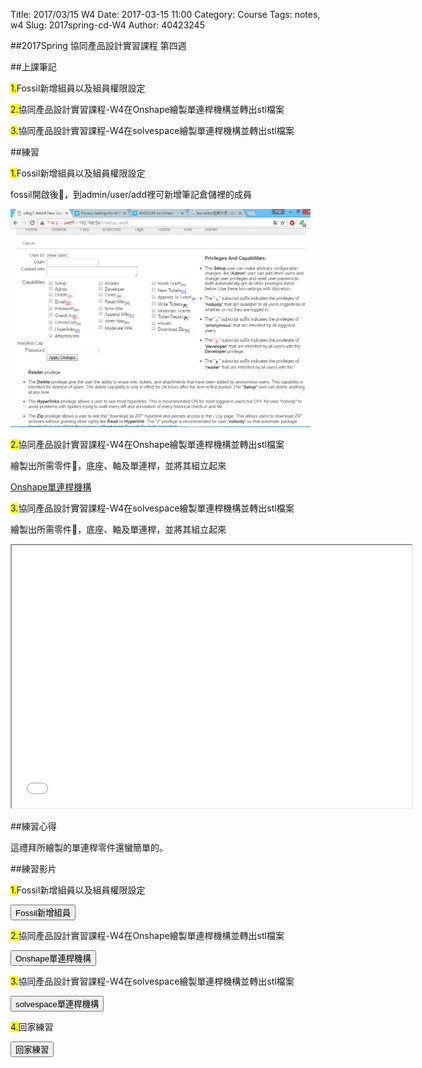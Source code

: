Title: 2017/03/15 W4
Date: 2017-03-15 11:00
Category: Course
Tags: notes, w4
Slug: 2017spring-cd-W4
Author: 40423245

##2017Spring 協同產品設計實習課程  第四週

<!-- PELICAN_END_SUMMARY -->

##上課筆記

<span style="background-color: #ffff00">1.</span>Fossil新增組員以及組員權限設定

<span style="background-color: #ffff00">2.</span>協同產品設計實習課程-W4在Onshape繪製單連桿機構並轉出stl檔案

<span style="background-color: #ffff00">3.</span>協同產品設計實習課程-W4在solvespace繪製單連桿機構並轉出stl檔案

##練習

<span style="background-color: #ffff00">1.</span>Fossil新增組員以及組員權限設定

fossil開啟後，到admin/user/add裡可新增筆記倉儲裡的成員

<img src="./../data/image W4/fossil add user.png" width="480" />

<span style="background-color: #ffff00">2.</span>協同產品設計實習課程-W4在Onshape繪製單連桿機構並轉出stl檔案

繪製出所需零件，底座、軸及單連桿，並將其組立起來

<a href="https://cad.onshape.com/documents/414f3a744b87a17b4d845380/w/576a159abfb695fa37f8e121/e/e6da162a4b20484587e269d6">Onshape單連桿機構</a>

<span style="background-color: #ffff00">3.</span>協同產品設計實習課程-W4在solvespace繪製單連桿機構並轉出stl檔案

繪製出所需零件，底座、軸及單連桿，並將其組立起來

<iframe src="./../data/shapes W4/ass.html" width="640" height="420"></iframe>

##練習心得

這禮拜所繪製的單連桿零件還蠻簡單的。

##練習影片

<span style="background-color: #ffff00">1.</span>Fossil新增組員以及組員權限設定

<button onClick="lity('https://vimeo.com/208973584')"><span class="glyphicon glyphicon-facetime-video"></span> Fossil新增組員</button> 

<span style="background-color: #ffff00">2.</span>協同產品設計實習課程-W4在Onshape繪製單連桿機構並轉出stl檔案

<button onClick="lity('https://vimeo.com/208973817')"><span class="glyphicon glyphicon-facetime-video"></span> Onshape單連桿機構</button> 

<span style="background-color: #ffff00">3.</span>協同產品設計實習課程-W4在solvespace繪製單連桿機構並轉出stl檔案

<button onClick="lity('https://vimeo.com/208973989')"><span class="glyphicon glyphicon-facetime-video"></span> solvespace單連桿機構</button> 

<span style="background-color: #ffff00">4.</span>回家練習

<button onClick="lity('https://vimeo.com/208974147')"><span class="glyphicon glyphicon-facetime-video"></span>回家練習
</button> 
